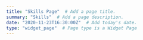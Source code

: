 ```yaml
---
title: "Skills Page"  # Add a page title.
summary: "Skills"  # Add a page description.
date: "2020-11-23T16:30:00Z"  # Add today's date.
type: "widget_page"  # Page type is a Widget Page
---
```


